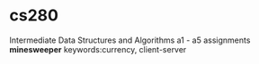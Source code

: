 # cs280
Intermediate Data Structures and Algorithms
a1 - a5 assignments
**minesweeper** keywords:currency, client-server
